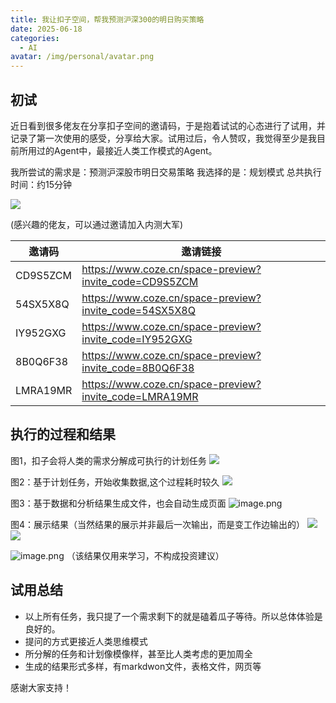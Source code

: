 ```yaml
---
title: 我让扣子空间，帮我预测沪深300的明日购买策略
date: 2025-06-18
categories:
  - AI
avatar: /img/personal/avatar.png
---
```


## 初试

近日看到很多佬友在分享扣子空间的邀请码，于是抱着试试的心态进行了试用，并记录了第一次使用的感受，分享给大家。试用过后，令人赞叹，我觉得至少是我目前所用过的Agent中，最接近人类工作模式的Agent。

<!--more-->

我所尝试的需求是：预测沪深股市明日交易策略
我选择的是：规划模式
总共执行时间：约15分钟

![](https://cdn.jsdelivr.net/gh/dgdghub/dg-pic@main/blog/20250428163609964.png)

(感兴趣的佬友，可以通过邀请加入内测大军)

| 邀请码   | 邀请链接                                               |
| -------- | ------------------------------------------------------ |
| CD9S5ZCM | https://www.coze.cn/space-preview?invite_code=CD9S5ZCM |
| 54SX5X8Q | https://www.coze.cn/space-preview?invite_code=54SX5X8Q |
| IY952GXG | https://www.coze.cn/space-preview?invite_code=IY952GXG |
| 8B0Q6F38 | https://www.coze.cn/space-preview?invite_code=8B0Q6F38 |
| LMRA19MR | https://www.coze.cn/space-preview?invite_code=LMRA19MR |

## 执行的过程和结果
图1，扣子会将人类的需求分解成可执行的计划任务
![](https://cdn.jsdelivr.net/gh/dgdghub/dg-pic@main/blog/20250428164257535.png)

图2：基于计划任务，开始收集数据,这个过程耗时较久
![](https://cdn.jsdelivr.net/gh/dgdghub/dg-pic@main/blog/20250428164427691.png)

图3：基于数据和分析结果生成文件，也会自动生成页面
![image.png](https://cdn.jsdelivr.net/gh/dgdghub/dg-pic@main/blog/20250428164647207.png)

图4：展示结果（当然结果的展示并非最后一次输出，而是变工作边输出的）
![](https://cdn.jsdelivr.net/gh/dgdghub/dg-pic@main/blog/20250428164737934.png)
![](https://cdn.jsdelivr.net/gh/dgdghub/dg-pic@main/blog/20250428164826964.png)

![image.png](https://cdn.jsdelivr.net/gh/dgdghub/dg-pic@main/blog/20250428164918627.png)
（该结果仅用来学习，不构成投资建议）

## 试用总结

* 以上所有任务，我只提了一个需求剩下的就是磕着瓜子等待。所以总体体验是良好的。
* 提问的方式更接近人类思维模式
* 所分解的任务和计划像模像样，甚至比人类考虑的更加周全
* 生成的结果形式多样，有markdwon文件，表格文件，网页等

感谢大家支持！